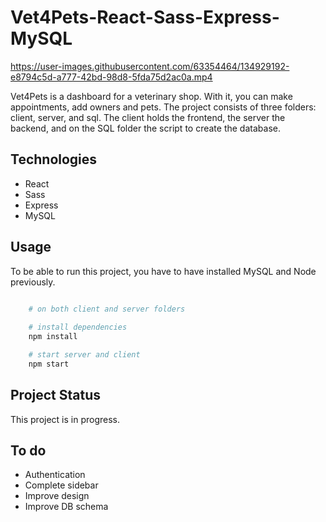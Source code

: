 # Vet4Pets-React-Sass-Express-MySQL

https://user-images.githubusercontent.com/63354464/134929192-e8794c5d-a777-42bd-98d8-5fda75d2ac0a.mp4

Vet4Pets is a dashboard for a veterinary shop. With it, you can make appointments, add owners and pets. The project consists of three folders: client, server, and sql. The client holds the frontend, the server the backend, and on the SQL folder the script to create the database.

## Technologies

* React
* Sass
* Express
* MySQL

## Usage

To be able to run this project, you have to have installed MySQL and Node previously.

```bash

    # on both client and server folders
    
    # install dependencies
    npm install

    # start server and client
    npm start

```

## Project Status

This project is in progress.

## To do

* Authentication
* Complete sidebar
* Improve design
* Improve DB schema